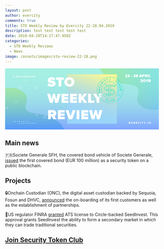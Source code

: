 ```yaml
---
layout: post
author: evercity
comments: true
title: STO Weekly Review by Evercity 22-28.04.2019
description: test test test test test
date: 2019-04-29T14:17:47.958Z
categories:
  - STO Weekly Reviews
  - News
image: /assets/images/sto-review-22-28.png
---
```

![](/assets/images/sto-review-22-28.png)

## Main news

🇫🇷Societe Generale SFH, the covered bond vehicle of Societe Generale, [issued](https://www.societegenerale.com/en/newsroom/first-covered-bond-as-a-security-token-on-a-public-blockchain?sharing=true) the first covered bond (EUR 100 million) as a security token on a public blockchain. 



## **Projects**

🔒Onchain Custodian (ONC), the digital asset custodian backed by Sequoia, Fosun and DHVC, [announced](https://medium.com/@oncustodian/onchain-custodian-the-sequoia-backed-digital-asset-custodian-announces-its-first-customers-and-138e7d306059) the on-boarding of its first customers as well as the establishment of partnerships.



🌱US regulator FINRA [granted](https://www.securities.io/finra-grants-ats-licensure-to-seedinvest/) ATS license to Circle-backed SeedInvest. This approval grants SeedInvest the ability to form a secondary market in which they can trade traditional securities.



## [Join Security Token Club](https://tglink.ru/stoaccelerator)
